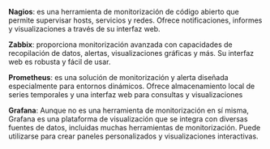 **Nagios**: es una herramienta de monitorización de código abierto que permite
supervisar hosts, servicios y redes. Ofrece notificaciones, informes y
visualizaciones a través de su interfaz web.

**Zabbix**: proporciona monitorización avanzada con capacidades de recopilación
de datos, alertas, visualizaciones gráficas y más. Su interfaz web es robusta y
fácil de usar.

**Prometheus**: es una solución de monitorización y alerta diseñada especialmente
para entornos dinámicos. Ofrece almacenamiento local de series temporales y
una interfaz web para consultas y visualizaciones

**Grafana**: Aunque no es una herramienta de monitorización en sí misma,
Grafana es una plataforma de visualización que se integra con diversas fuentes
de datos, incluidas muchas herramientas de monitorización. Puede utilizarse
para crear paneles personalizados y visualizaciones interactivas.
